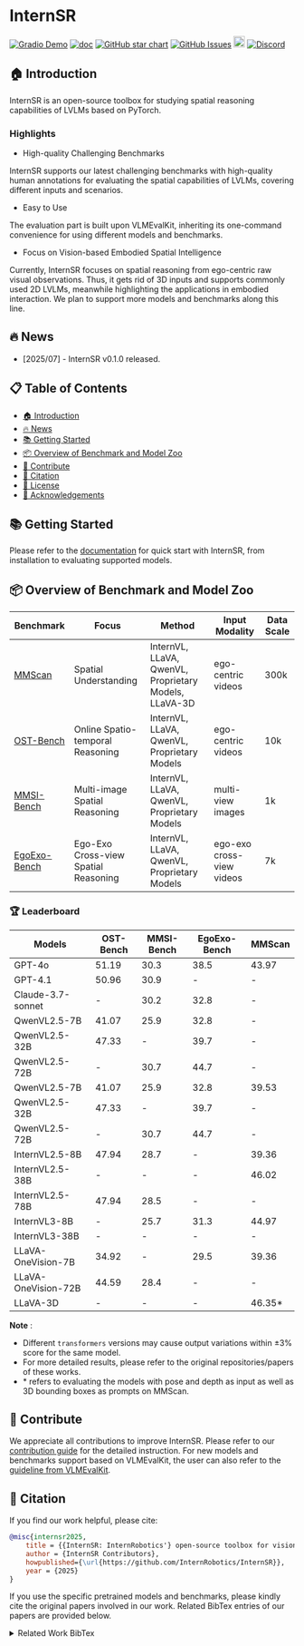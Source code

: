 # InternSR
[![Gradio Demo](https://img.shields.io/badge/Gradio-Demo-orange?style=flat&logo=gradio)](#)
[![doc](https://img.shields.io/badge/Document-FFA500?logo=readthedocs&logoColor=white)](#)
[![GitHub star chart](https://img.shields.io/github/stars/InternRobotics/InternSR?style=square)](#)
[![GitHub Issues](https://img.shields.io/github/issues/InternRobotics/InternSR)](#)
<a href="https://cdn.vansin.top/taoyuan.jpg"><img src="https://img.shields.io/badge/WeChat-07C160?logo=wechat&logoColor=white" height="20" style="display:inline"></a>
[![Discord](https://img.shields.io/discord/1373946774439591996?logo=discord)](https://discord.gg/5jeaQHUj4B)

## 🏠 Introduction

InternSR is an open-source toolbox for studying spatial reasoning capabilities of LVLMs based on PyTorch.

### Highlights

- High-quality Challenging Benchmarks

InternSR supports our latest challenging benchmarks with high-quality human annotations for evaluating the spatial capabilities of LVLMs, covering different inputs and scenarios.

- Easy to Use

The evaluation part is built upon VLMEvalKit, inheriting its one-command convenience for using different models and benchmarks.

- Focus on Vision-based Embodied Spatial Intelligence

Currently, InternSR focuses on spatial reasoning from ego-centric raw visual observations. Thus, it gets rid of 3D inputs and supports commonly used 2D LVLMs, meanwhile highlighting the applications in embodied interaction. We plan to support more models and benchmarks along this line.

## 🔥 News
- [2025/07] - InternSR v0.1.0 released.

## 📋 Table of Contents
- [🏠 Introduction](#-introduction)
- [🔥 News](#-news)
- [📚 Getting Started](#-getting-started)
- [📦 Overview of Benchmark and Model Zoo](#-benchmark-model-zoo)
- [👥 Contribute](#-contribute)
- [🔗 Citation](#-citation)
- [📄 License](#-license)
- [👏 Acknowledgements](#-acknowledgements)

## 📚 Getting Started

Please refer to the [documentation](https://internrobotics.github.io/user_guide/internsr/quick_start/index.html) for quick start with InternSR, from installation to evaluating supported models.

## 📦 Overview of Benchmark and Model Zoo

| Benchmark       | Focus | Method | Input Modality | Data Scale |
|-----------------|-------|--------|----------------|------------|
| [MMScan](https://tai-wang.github.io/mmscan/) | Spatial Understanding | InternVL, LLaVA, QwenVL, Proprietary Models, LLaVA-3D | ego-centric videos |  300k         |
| [OST-Bench](https://rbler1234.github.io/OSTBench.github.io/) | Online Spatio-temporal Reasoning | InternVL, LLaVA, QwenVL, Proprietary Models | ego-centric videos | 10k            |
| [MMSI-Bench](https://runsenxu.com/projects/MMSI_Bench/)    | Multi-image Spatial Reasoning| InternVL, LLaVA, QwenVL, Proprietary Models | multi-view images | 1k            |
| [EgoExo-Bench](https://github.com/ayiyayi/EgoExoBench/tree/main)  | Ego-Exo Cross-view Spatial Reasoning| InternVL, LLaVA, QwenVL, Proprietary Models | ego-exo cross-view videos| 7k               |

### 🏆 Leaderboard

| Models | OST-Bench | MMSI-Bench | EgoExo-Bench | MMScan |
|---|---|---|---|---|
| GPT-4o | 51.19 | 30.3 | 38.5 | 43.97 |
| GPT-4.1 | 50.96 | 30.9 | - | - |
| Claude-3.7-sonnet | - | 30.2 | 32.8 | - |
| QwenVL2.5-7B | 41.07 | 25.9 | 32.8 | - |
| QwenVL2.5-32B | 47.33 | - | 39.7 | - |
| QwenVL2.5-72B | - | 30.7 | 44.7 | - |
| QwenVL2.5-7B | 41.07 | 25.9 | 32.8 | 39.53 |
| QwenVL2.5-32B | 47.33 | - | 39.7 | - |
| QwenVL2.5-72B | - | 30.7 | 44.7 | - |
| InternVL2.5-8B | 47.94 | 28.7 | - | 39.36 |
| InternVL2.5-38B | - | - | - | 46.02 |
| InternVL2.5-78B | 47.94 | 28.5 | - | - |
| InternVL3-8B | - | 25.7 | 31.3 | 44.97 |
| InternVL3-38B | - | - | - | - |
| LLaVA-OneVision-7B | 34.92 | - | 29.5 | 39.36 |
| LLaVA-OneVision-72B | 44.59 | 28.4 | - | - |
| LLaVA-3D| - | - | - | 46.35* |

**Note** : 
- Different `transformers` versions may cause output variations within ±3% score for the same model.
- For more detailed results, please refer to the original repositories/papers of these works.
- \* refers to evaluating the models with pose and depth as input as well as 3D bounding boxes as prompts on MMScan.

## 👥 Contribute

We appreciate all contributions to improve InternSR. Please refer to our [contribution guide]() for the detailed instruction. For new models and benchmarks support based on VLMEvalKit, the user can also refer to the [guideline from VLMEvalKit](https://github.com/open-compass/VLMEvalKit/blob/main/docs/en/Development.md).

## 🔗 Citation

If you find our work helpful, please cite:

```bibtex
@misc{internsr2025,
    title = {{InternSR: InternRobotics'} open-source toolbox for vision-based embodied spatial intelligence.},
    author = {InternSR Contributors},
    howpublished={\url{https://github.com/InternRobotics/InternSR}},
    year = {2025}
}
```

If you use the specific pretrained models and benchmarks, please kindly cite the original papers involved in our work. Related BibTex entries of our papers are provided below.

<details><summary>Related Work BibTex</summary>

```BibTex
@misc{mmsibench,
    title = {{MMSI-Bench: A} Benchmark for Multi-Image Spatial Intelligence},
    author = {Yang, Sihan and Xu, Runsen and Xie, Yiman and Yang, Sizhe and Li, Mo and Lin, Jingli and Zhu, Chenming and Chen, Xiaochen and Duan, Haodong and Yue, Xiangyu and Lin, Dahua and Wang, Tai and Pang, Jiangmiao},
    year = {2025},
    booktitle={arXiv},
}
@misc{ostbench,
    title = {{OST-Bench: Evaluating} the Capabilities of MLLMs in Online Spatio-temporal Scene Understanding},
    author = {Wang, Liuyi and Xia, Xinyuan and Zhao, Hui and Wang, Hanqing and Wang, Tai and Chen, Yilun and Liu, Chengju and Chen, Qijun and Pang, Jiangmiao},
    year = {2025},
    booktitle={arXiv},
}
@inproceedings{mmscan,
    title={{MMScan: A} Multi-Modal 3D Scene Dataset with Hierarchical Grounded Language Annotations},
    author={Lyu, Ruiyuan and Lin, Jingli and Wang, Tai and Yang, Shuai and Mao, Xiaohan and Chen, Yilun and Xu, Runsen and Huang, Haifeng and Zhu, Chenming and Lin, Dahua and Pang, Jiangmiao},
    year={2024},
    booktitle={Conference on Neural Information Processing Systems (NeurIPS) Datasets and Benchmarks Track},
}
@inproceedings{embodiedscan,
    title={{EmbodiedScan: A} Holistic Multi-Modal 3D Perception Suite Towards Embodied AI},
    author={Wang, Tai and Mao, Xiaohan and Zhu, Chenming and Xu, Runsen and Lyu, Ruiyuan and Li, Peisen and Chen, Xiao and Zhang, Wenwei and Chen, Kai and Xue, Tianfan and Liu, Xihui and Lu, Cewu and Lin, Dahua and Pang, Jiangmiao},
    year={2024},
    booktitle={IEEE Conference on Computer Vision and Pattern Recognition (CVPR)},
}
```

## 📄 License

This work is licensed under the <a rel="license" href="http://creativecommons.org/licenses/by-nc-sa/4.0/">Creative Commons Attribution-NonCommercial-ShareAlike 4.0 International License </a><a rel="license" href="http://creativecommons.org/licenses/by-nc-sa/4.0/"><img alt="Creative Commons License" style="border-width:0" src="https://i.creativecommons.org/l/by-nc-sa/4.0/80x15.png" /></a>.

## 👏 Acknowledgement

- [VLMEvalKit](https://github.com/open-compass/VLMEvalKit): The evaluation code for OST-Bench, MMSI-Bench, EgoExo-Bench is based on VLMEvalKit.
